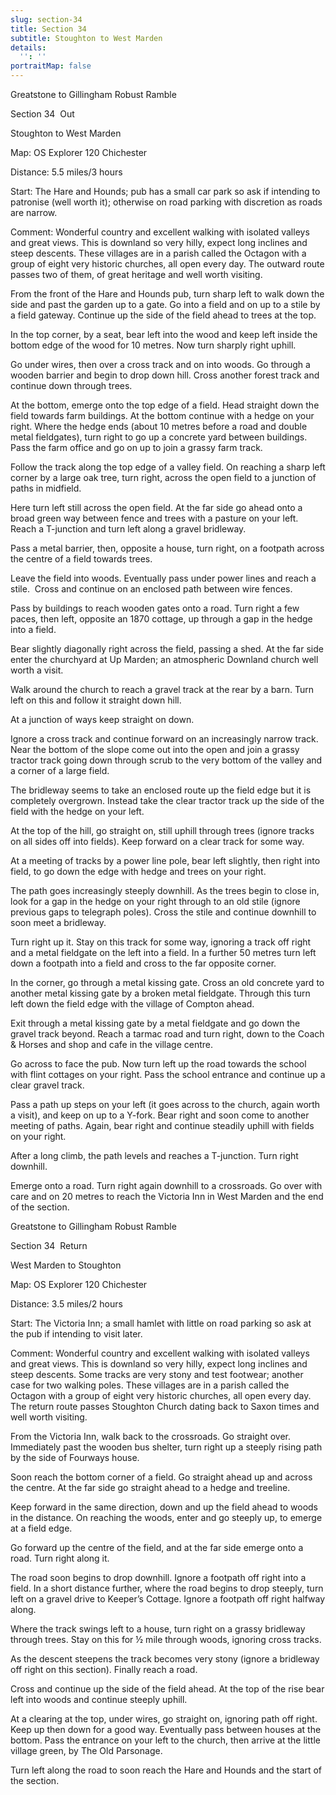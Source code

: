 ```yaml
---
slug: section-34
title: Section 34
subtitle: Stoughton to West Marden
details:
  '': ''
portraitMap: false
---
```

Greatstone to Gillingham Robust Ramble

Section 34  Out

Stoughton to West Marden

Map: OS Explorer 120 Chichester

Distance: 5.5 miles/3 hours

Start: The Hare and Hounds; pub has a small car park so ask if intending to patronise (well worth it); otherwise on road parking with discretion as roads are narrow.

Comment: Wonderful country and excellent walking with isolated valleys and great views. This is downland so very hilly, expect long inclines and steep descents. These villages are in a parish called the Octagon with a group of eight very historic churches, all open every day. The outward route passes two of them, of great heritage and well worth visiting.

From the front of the Hare and Hounds pub, turn sharp left to walk down the side and past the garden up to a gate. Go into a field and on up to a stile by a field gateway. Continue up the side of the field ahead to trees at the top.

In the top corner, by a seat, bear left into the wood and keep left inside the bottom edge of the wood for 10 metres. Now turn sharply right uphill.

Go under wires, then over a cross track and on into woods. Go through a wooden barrier and begin to drop down hill. Cross another forest track and continue down through trees.

At the bottom, emerge onto the top edge of a field. Head straight down the field towards farm buildings. At the bottom continue with a hedge on your right. Where the hedge ends (about 10 metres before a road and double metal fieldgates), turn right to go up a concrete yard between buildings. Pass the farm office and go on up to join a grassy farm track.

Follow the track along the top edge of a valley field. On reaching a sharp left corner by a large oak tree, turn right, across the open field to a junction of paths in midfield.

Here turn left still across the open field. At the far side go ahead onto a broad green way between fence and trees with a pasture on your left. Reach a T-junction and turn left along a gravel bridleway.

Pass a metal barrier, then, opposite a house, turn right, on a footpath across the centre of a field towards trees.

Leave the field into woods. Eventually pass under power lines and reach a stile.  Cross and continue on an enclosed path between wire fences.

Pass by buildings to reach wooden gates onto a road. Turn right a few paces, then left, opposite an 1870 cottage, up through a gap in the hedge into a field.

Bear slightly diagonally right across the field, passing a shed. At the far side enter the churchyard at Up Marden; an atmospheric Downland church well worth a visit.

Walk around the church to reach a gravel track at the rear by a barn. Turn left on this and follow it straight down hill.

At a junction of ways keep straight on down.

Ignore a cross track and continue forward on an increasingly narrow track. Near the bottom of the slope come out into the open and join a grassy tractor track going down through scrub to the very bottom of the valley and a corner of a large field.

The bridleway seems to take an enclosed route up the field edge but it is completely overgrown. Instead take the clear tractor track up the side of the field with the hedge on your left.

At the top of the hill, go straight on, still uphill through trees (ignore tracks on all sides off into fields). Keep forward on a clear track for some way.

At a meeting of tracks by a power line pole, bear left slightly, then right into field, to go down the edge with hedge and trees on your right.

The path goes increasingly steeply downhill. As the trees begin to close in, look for a gap in the hedge on your right through to an old stile (ignore previous gaps to telegraph poles). Cross the stile and continue downhill to soon meet a bridleway.

Turn right up it. Stay on this track for some way, ignoring a track off right and a metal fieldgate on the left into a field. In a further 50 metres turn left down a footpath into a field and cross to the far opposite corner.

In the corner, go through a metal kissing gate. Cross an old concrete yard to another metal kissing gate by a broken metal fieldgate. Through this turn left down the field edge with the village of Compton ahead.

Exit through a metal kissing gate by a metal fieldgate and go down the gravel track beyond. Reach a tarmac road and turn right, down to the Coach & Horses and shop and cafe in the village centre.

Go across to face the pub. Now turn left up the road towards the school with flint cottages on your right. Pass the school entrance and continue up a clear gravel track.

Pass a path up steps on your left (it goes across to the church, again worth a visit), and keep on up to a Y-fork. Bear right and soon come to another meeting of paths. Again, bear right and continue steadily uphill with fields on your right.

After a long climb, the path levels and reaches a T-junction. Turn right downhill.

Emerge onto a road. Turn right again downhill to a crossroads. Go over with care and on 20 metres to reach the Victoria Inn in West Marden and the end of the section.

Greatstone to Gillingham Robust Ramble

Section 34  Return

West Marden to Stoughton

Map: OS Explorer 120 Chichester

Distance: 3.5 miles/2 hours

Start: The Victoria Inn; a small hamlet with little on road parking so ask at the pub if intending to visit later.

Comment: Wonderful country and excellent walking with isolated valleys and great views. This is downland so very hilly, expect long inclines and steep descents. Some tracks are very stony and test footwear; another case for two walking poles. These villages are in a parish called the Octagon with a group of eight very historic churches, all open every day. The return route passes Stoughton Church dating back to Saxon times and well worth visiting.

From the Victoria Inn, walk back to the crossroads. Go straight over. Immediately past the wooden bus shelter, turn right up a steeply rising path by the side of Fourways house.

Soon reach the bottom corner of a field. Go straight ahead up and across the centre. At the far side go straight ahead to a hedge and treeline.

Keep forward in the same direction, down and up the field ahead to woods in the distance. On reaching the woods, enter and go steeply up, to emerge at a field edge.

Go forward up the centre of the field, and at the far side emerge onto a road. Turn right along it.

The road soon begins to drop downhill. Ignore a footpath off right into a field. In a short distance further, where the road begins to drop steeply, turn left on a gravel drive to Keeper’s Cottage. Ignore a footpath off right halfway along.

Where the track swings left to a house, turn right on a grassy bridleway through trees. Stay on this for ½ mile through woods, ignoring cross tracks.

As the descent steepens the track becomes very stony (ignore a bridleway off right on this section). Finally reach a road.

Cross and continue up the side of the field ahead. At the top of the rise bear left into woods and continue steeply uphill.

At a clearing at the top, under wires, go straight on, ignoring path off right. Keep up then down for a good way. Eventually pass between houses at the bottom. Pass the entrance on your left to the church, then arrive at the little village green, by The Old Parsonage.

Turn left along the road to soon reach the Hare and Hounds and the start of the section.
